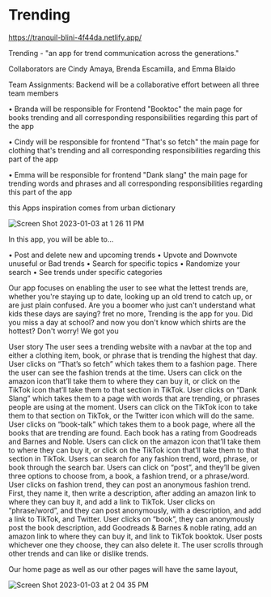 # Trending
https://tranquil-blini-4f44da.netlify.app/

Trending - "an app for trend communication across the generations."

Collaborators are Cindy Amaya, Brenda Escamilla, and Emma Blaido 

Team Assignments:
Backend will be a collaborative effort between all three team members 

• Branda will be responsible for Frontend "Booktoc" the main page for books trending and all corresponding responsibilities regarding this part of the app

• Cindy will be responsible for frontend "That's so fetch" the main page for clothing that's trending and all corresponding responsibilities regarding this part of the app

• Emma will be responsible for frontend "Dank slang" the main page for trending words and phrases and all corresponding responsibilities regarding this part of the app


this Apps inspiration comes from urban dictionary

![Screen Shot 2023-01-03 at 1 26 11 PM](https://user-images.githubusercontent.com/116329882/210457144-902635e7-c60f-4f85-9600-52d1a5125909.png)


In this app, you will be able to...

• Post and delete new and upcoming trends
• Upvote and Downvote unuseful or Bad trends
• Search for specific topics
• Randomize your search
• See trends under specific categories 

Our app focuses on enabling the user to see what the lettest trends are, whether you're staying up to date, looking up an old trend to catch up, or are just plain confused.
Are you a boomer who just can't understand what kids these days are saying? fret no more, Trending is the app for you. Did you miss a day at school? and now you don't know which shirts are the hottest? Don't worry! We got you

User story 
The user sees a trending website with a navbar at the top and either a clothing item, book, or phrase that is trending the highest that day.
User clicks on “That’s so fetch” which takes them to a fashion page. There the user can see the fashion trends at the time. Users can click on the amazon icon that’ll take them to where they can buy it, or click on the TikTok icon that’ll take them to that section in TikTok.
User clicks on “Dank Slang” which takes them to a page with words that are trending, or phrases people are using at the moment. Users can click on the TikTok icon to take them to that section on TikTok, or the Twitter icon which will do the same.
User clicks on “book-talk” which takes them to a book page, where all the books that are trending are found. Each book has a rating from Goodreads and Barnes and Noble. Users can click on the amazon icon that’ll take them to where they can buy it, or click on the TikTok icon that’ll take them to that section in TikTok.
Users can search for any fashion trend, word, phrase, or book through the search bar.
Users can click on “post”, and they’ll be given three options to choose from, a book, a fashion trend, or a phrase/word.
User clicks on fashion trend, they can post an anonymous fashion trend. First, they name it, then write a description, after adding an amazon link to where they can buy it, and add a link to TikTok.
User clicks on “phrase/word”, and they can post anonymously, with a description, and add a link to TikTok, and Twitter.
User clicks on “book”, they can anonymously post the book description, add Goodreads & Barnes & noble rating, add an amazon link to where they can buy it, and link to TikTok booktok.
User posts whichever one they choose, they can also delete it.
The user scrolls through other trends and can like or dislike trends.


Our home page as well as our other pages will have the same layout, 

![Screen Shot 2023-01-03 at 2 04 35 PM](https://user-images.githubusercontent.com/116329882/210457199-1c110135-bb72-4330-9598-92e9b0f48ae1.png)
